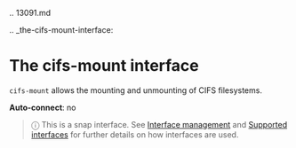 .. 13091.md

.. _the-cifs-mount-interface:

# The cifs-mount interface

`cifs-mount` allows the mounting and unmounting of CIFS filesystems.

**Auto-connect**: no

> ⓘ  This is a snap interface. See [Interface management](/t/interface-management/6154) and [Supported interfaces](/t/supported-interfaces/7744) for further details on how interfaces are used.
